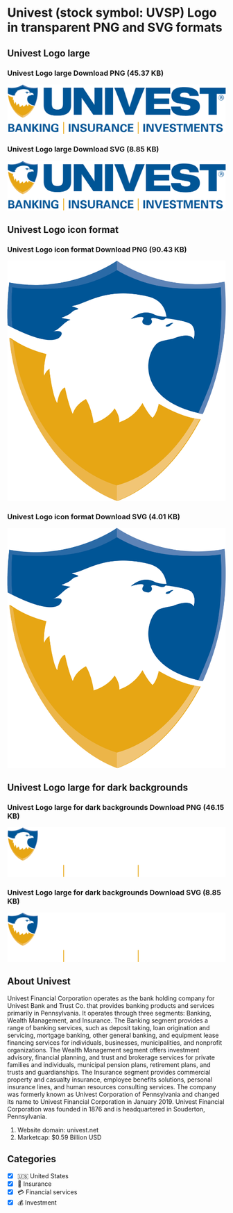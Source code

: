 # Univest (stock symbol: UVSP) Logo in transparent PNG and SVG formats

## Univest Logo large

### Univest Logo large Download PNG (45.37 KB)

![Univest Logo large Download PNG (45.37 KB)](/img/orig/UVSP_BIG-d90f2a38.png)

### Univest Logo large Download SVG (8.85 KB)

![Univest Logo large Download SVG (8.85 KB)](/img/orig/UVSP_BIG-c5e4f771.svg)

## Univest Logo icon format

### Univest Logo icon format Download PNG (90.43 KB)

![Univest Logo icon format Download PNG (90.43 KB)](/img/orig/UVSP-b2014cd9.png)

### Univest Logo icon format Download SVG (4.01 KB)

![Univest Logo icon format Download SVG (4.01 KB)](/img/orig/UVSP-66150900.svg)

## Univest Logo large for dark backgrounds

### Univest Logo large for dark backgrounds Download PNG (46.15 KB)

![Univest Logo large for dark backgrounds Download PNG (46.15 KB)](/img/orig/UVSP_BIG.D-f68a9166.png)

### Univest Logo large for dark backgrounds Download SVG (8.85 KB)

![Univest Logo large for dark backgrounds Download SVG (8.85 KB)](/img/orig/UVSP_BIG.D-85669cf4.svg)

## About Univest

Univest Financial Corporation operates as the bank holding company for Univest Bank and Trust Co. that provides banking products and services primarily in Pennsylvania. It operates through three segments: Banking, Wealth Management, and Insurance. The Banking segment provides a range of banking services, such as deposit taking, loan origination and servicing, mortgage banking, other general banking, and equipment lease financing services for individuals, businesses, municipalities, and nonprofit organizations. The Wealth Management segment offers investment advisory, financial planning, and trust and brokerage services for private families and individuals, municipal pension plans, retirement plans, and trusts and guardianships. The Insurance segment provides commercial property and casualty insurance, employee benefits solutions, personal insurance lines, and human resources consulting services. The company was formerly known as Univest Corporation of Pennsylvania and changed its name to Univest Financial Corporation in January 2019. Univest Financial Corporation was founded in 1876 and is headquartered in Souderton, Pennsylvania.

1. Website domain: univest.net
2. Marketcap: $0.59 Billion USD


## Categories
- [x] 🇺🇸 United States
- [x] 🏦 Insurance
- [x] 💳 Financial services
- [x] 💰 Investment
